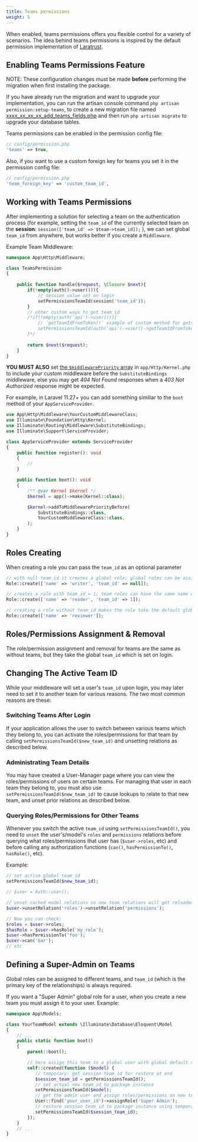 ```yaml
---
title: Teams permissions
weight: 5
---
```


When enabled, teams permissions offers you flexible control for a variety of scenarios. The idea behind teams permissions is inspired by the default permission implementation of [Laratrust](https://laratrust.santigarcor.me/).

## Enabling Teams Permissions Feature

NOTE: These configuration changes must be made **before** performing the migration when first installing the package.

If you have already run the migration and want to upgrade your implementation, you can run the artisan console command `php artisan permission:setup-teams`, to create a new migration file named [xxxx_xx_xx_xx_add_teams_fields.php](https://github.com/aluisio-pires/filament-permission/blob/main/database/migrations/add_teams_fields.php.stub) and then run `php artisan migrate` to upgrade your database tables.

Teams permissions can be enabled in the permission config file:

```php
// config/permission.php
'teams' => true,
```

Also, if you want to use a custom foreign key for teams you set it in the permission config file:
```php
// config/permission.php
'team_foreign_key' => 'custom_team_id',
```

## Working with Teams Permissions

After implementing a solution for selecting a team on the authentication process 
(for example, setting the `team_id` of the currently selected team on the **session**: `session(['team_id' => $team->team_id]);` ), 
we can set global `team_id` from anywhere, but works better if you create a `Middleware`. 

Example Team Middleware:

```php
namespace App\Http\Middleware;

class TeamsPermission
{
    
    public function handle($request, \Closure $next){
        if(!empty(auth()->user())){
            // session value set on login
            setPermissionsTeamId(session('team_id'));
        }
        // other custom ways to get team_id
        /*if(!empty(auth('api')->user())){
            // `getTeamIdFromToken()` example of custom method for getting the set team_id 
            setPermissionsTeamId(auth('api')->user()->getTeamIdFromToken());
        }*/
        
        return $next($request);
    }
}
```

**YOU MUST ALSO** set [the `$middlewarePriority` array](https://laravel.com/docs/master/middleware#sorting-middleware) in `app/Http/Kernel.php` to include your custom middleware before the `SubstituteBindings` middleware, else you may get *404 Not Found* responses when a *403 Not Authorized* response might be expected.

For example, in Laravel 11.27+ you can add something similiar to the `boot` method of your `AppServiceProvider`.

```php
use App\Http\Middleware\YourCustomMiddlewareClass;
use Illuminate\Foundation\Http\Kernel;
use Illuminate\Routing\Middleware\SubstituteBindings;
use Illuminate\Support\ServiceProvider;

class AppServiceProvider extends ServiceProvider
{
    public function register(): void
    {
        //
    }

    public function boot(): void
    {
        /** @var Kernel $kernel */
        $kernel = app()->make(Kernel::class);

        $kernel->addToMiddlewarePriorityBefore(
            SubstituteBindings::class,
            YourCustomMiddlewareClass::class,
        );
    }
}
```

## Roles Creating

When creating a role you can pass the `team_id` as an optional parameter
 
```php
// with null team_id it creates a global role; global roles can be assigned to any team and they are unique
Role::create(['name' => 'writer', 'team_id' => null]);

// creates a role with team_id = 1; team roles can have the same name on different teams
Role::create(['name' => 'reader', 'team_id' => 1]);

// creating a role without team_id makes the role take the default global team_id
Role::create(['name' => 'reviewer']);
```

## Roles/Permissions Assignment & Removal

The role/permission assignment and removal for teams are the same as without teams, but they take the global `team_id` which is set on login.

## Changing The Active Team ID

While your middleware will set a user's `team_id` upon login, you may later need to set it to another team for various reasons. The two most common reasons are these:

### Switching Teams After Login
If your application allows the user to switch between various teams which they belong to, you can activate the roles/permissions for that team by calling `setPermissionsTeamId($new_team_id)` and unsetting relations as described below.

### Administrating Team Details
You may have created a User-Manager page where you can view the roles/permissions of users on certain teams. For managing that user in each team they belong to, you must also use `setPermissionsTeamId($new_team_id)` to cause lookups to relate to that new team, and unset prior relations as described below.

### Querying Roles/Permissions for Other Teams
Whenever you switch the active `team_id` using `setPermissionsTeamId()`, you need to `unset` the user's/model's `roles` and `permissions` relations before querying what roles/permissions that user has (`$user->roles`, etc) and before calling any authorization functions (`can()`, `hasPermissionTo()`, `hasRole()`, etc).

Example:
```php
// set active global team_id
setPermissionsTeamId($new_team_id);

// $user = Auth::user();

// unset cached model relations so new team relations will get reloaded
$user->unsetRelation('roles')->unsetRelation('permissions');

// Now you can check:
$roles = $user->roles;
$hasRole = $user->hasRole('my_role');
$user->hasPermissionTo('foo');
$user->can('bar');
// etc
```

## Defining a Super-Admin on Teams

Global roles can be assigned to different teams, and `team_id` (which is the primary key of the relationships) is always required. 

If you want a "Super Admin" global role for a user, when you create a new team you must assign it to your user. Example:

```php
namespace App\Models;

class YourTeamModel extends \Illuminate\Database\Eloquent\Model
{
    // ...
    public static function boot()
    {
        parent::boot();

        // here assign this team to a global user with global default role
        self::created(function ($model) {
           // temporary: get session team_id for restore at end
           $session_team_id = getPermissionsTeamId();
           // set actual new team_id to package instance
           setPermissionsTeamId($model);
           // get the admin user and assign roles/permissions on new team model
           User::find('your_user_id')->assignRole('Super Admin');
           // restore session team_id to package instance using temporary value stored above
           setPermissionsTeamId($session_team_id);
        });
    }
    // ...
}
```
